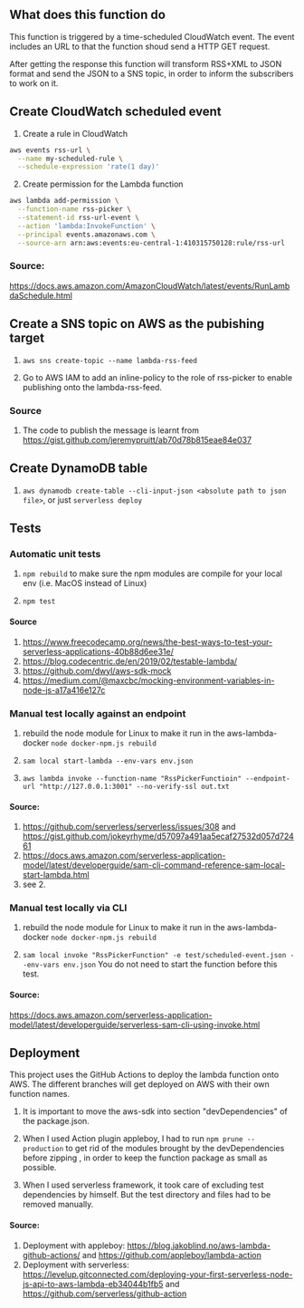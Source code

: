 ## What does this function do
This function is triggered by a time-scheduled CloudWatch event. The event includes an URL to that the function shoud send a HTTP GET request.
 
After getting the response this function will transform RSS+XML to JSON format and send the JSON to a SNS topic, in order to inform the subscribers to work on it.

## Create CloudWatch scheduled event
1. Create a rule in CloudWatch
```bash
aws events rss-url \
  --name my-scheduled-rule \
  --schedule-expression 'rate(1 day)'
```

2. Create permission for the Lambda function
```bash
aws lambda add-permission \
  --function-name rss-picker \
  --statement-id rss-url-event \
  --action 'lambda:InvokeFunction' \
  --principal events.amazonaws.com \
  --source-arn arn:aws:events:eu-central-1:410315750128:rule/rss-url
```

### Source:
https://docs.aws.amazon.com/AmazonCloudWatch/latest/events/RunLambdaSchedule.html

## Create a SNS topic on AWS as the pubishing target
1. `aws sns create-topic --name lambda-rss-feed`

2. Go to AWS IAM to add an inline-policy to the role of rss-picker to enable publishing onto the lambda-rss-feed.

### Source
1. The code to publish the message is learnt from https://gist.github.com/jeremypruitt/ab70d78b815eae84e037


## Create DynamoDB table
1. `aws dynamodb create-table --cli-input-json <absolute path to json file>`, or just
`serverless deploy`
## Tests

### Automatic unit tests
1. `npm rebuild` to make sure the npm modules are compile for your local env (i.e. MacOS instead of Linux)

2. `npm test`

#### Source 
1. https://www.freecodecamp.org/news/the-best-ways-to-test-your-serverless-applications-40b88d6ee31e/
2. https://blog.codecentric.de/en/2019/02/testable-lambda/
3. https://github.com/dwyl/aws-sdk-mock
4. https://medium.com/@maxcbc/mocking-environment-variables-in-node-js-a17a416e127c

### Manual test locally against an endpoint

1. rebuild the node module for Linux to make it run in the aws-lambda-docker
`node docker-npm.js rebuild` 

2. `sam local start-lambda --env-vars env.json`

3. `aws lambda invoke --function-name "RssPickerFunctioin" --endpoint-url "http://127.0.0.1:3001" --no-verify-ssl out.txt`

#### Source:
1. https://github.com/serverless/serverless/issues/308 and https://gist.github.com/jokeyrhyme/d57097a491aa5ecaf27532d057d72461
2. https://docs.aws.amazon.com/serverless-application-model/latest/developerguide/sam-cli-command-reference-sam-local-start-lambda.html
3. see 2.

### Manual test locally via CLI
1. rebuild the node module for Linux to make it run in the aws-lambda-docker
`node docker-npm.js rebuild` 

2. `sam local invoke "RssPickerFunction" -e test/scheduled-event.json --env-vars env.json`
You do not need to start the function before this test.

#### Source:
https://docs.aws.amazon.com/serverless-application-model/latest/developerguide/serverless-sam-cli-using-invoke.html

## Deployment

This project uses the GitHub Actions to deploy the lambda function onto AWS. The different branches will get deployed on AWS with their own function names.

1. It is important to move the aws-sdk into section "devDependencies" of the package.json. 

2. When I used Action plugin appleboy, I had to run `npm prune --production` to get rid of the modules brought by the devDependencies before zipping , in order to keep the function package as small as possible.

3. When I used serverless framework, it took care of excluding test dependencies by himself. But the test directory and files had to be removed manually.

#### Source:
1. Deployment with appleboy: https://blog.jakoblind.no/aws-lambda-github-actions/ and https://github.com/appleboy/lambda-action
2. Deployment with serverless: https://levelup.gitconnected.com/deploying-your-first-serverless-node-js-api-to-aws-lambda-eb34044b1fb5 and https://github.com/serverless/github-action

